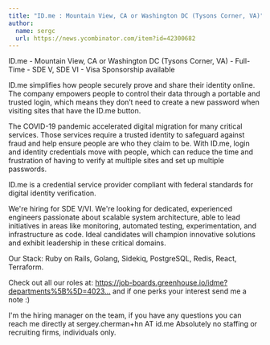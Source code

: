 ```yaml
---
title: "ID.me : Mountain View, CA or Washington DC (Tysons Corner, VA)"
author:
  name: sergc
  url: https://news.ycombinator.com/item?id=42300682
---
```

ID.me - Mountain View, CA or Washington DC (Tysons Corner, VA) - Full-Time - SDE V, SDE VI - Visa Sponsorship available

ID.me simplifies how people securely prove and share their identity online. The company empowers people to control their data through a portable and trusted login, which means they don’t need to create a new password when visiting sites that have the ID.me button.

The COVID-19 pandemic accelerated digital migration for many critical services. Those services require a trusted identity to safeguard against fraud and help ensure people are who they claim to be. With ID.me, login and identity credentials move with people, which can reduce the time and frustration of having to verify at multiple sites and set up multiple passwords.

ID.me is a credential service provider compliant with federal standards for digital identity verification.

We&#x27;re hiring for SDE V&#x2F;VI. We&#x27;re looking for dedicated, experienced engineers passionate about scalable system architecture, able to lead initiatives in areas like monitoring, automated testing, experimentation, and infrastructure as code. Ideal candidates will champion innovative solutions and exhibit leadership in these critical domains.

Our Stack: Ruby on Rails, Golang, Sidekiq, PostgreSQL, Redis, React, Terraform.

Check out all our roles at: <a href="https:&#x2F;&#x2F;job-boards.greenhouse.io&#x2F;idme?departments%5B%5D=4023444003" rel="nofollow">https:&#x2F;&#x2F;job-boards.greenhouse.io&#x2F;idme?departments%5B%5D=4023...</a> and if one perks your interest send me a note :)

I&#x27;m the hiring manager on the team, if you have any questions you can reach me directly at sergey.cherman+hn AT id.me Absolutely no staffing or recruiting firms, individuals only.
<JobApplication />

